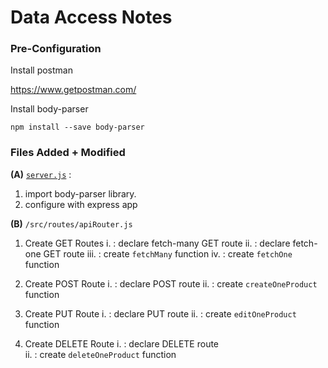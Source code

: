 # Data Access Notes

### Pre-Configuration

Install postman

https://www.getpostman.com/

Install body-parser

```
npm install --save body-parser
```

### Files Added + Modified

**(A)** [`server.js`](./server.js) :
  1. import body-parser library. 
  2. configure with express app
  

**(B)** `/src/routes/apiRouter.js`
  1. Create GET Routes
    i. : declare fetch-many GET route
    ii. : declare fetch-one GET route
    iii. : create `fetchMany` function
    iv. : create `fetchOne` function

  2. Create POST Route
    i. : declare POST route
    ii. : create `createOneProduct` function

  3. Create PUT Route
    i. : declare PUT route
    ii. : create `editOneProduct` function

  4. Create DELETE Route
    i. : declare DELETE route   
    ii. : create `deleteOneProduct` function
  
